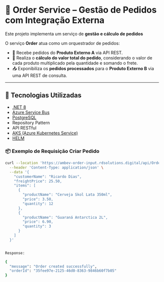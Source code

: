 # 🛒 Order Service – Gestão de Pedidos com Integração Externa

Este projeto implementa um serviço de **gestão e cálculo de pedidos**

O serviço **Order** atua como um orquestrador de pedidos:

- 🔁 Recebe pedidos do **Produto Externo A** via API REST.
- 🧠 Realiza o **cálculo do valor total do pedido**, considerando o valor de cada produto multiplicado pela quantidade e somando o frete.
- 📤 Exponibiliza os **pedidos processados** para o **Produto Externo B** via uma API REST de consulta.

---

## 🧱 Tecnologias Utilizadas

- [.NET 8](https://dotnet.microsoft.com/en-us/)
- [Azure Service Bus](https://learn.microsoft.com/azure/service-bus-messaging/)
- [PostgreSQL](https://www.postgresql.org/)
- Repository Pattern
- API RESTful
- [AKS (Azure Kubernetes Service)](https://learn.microsoft.com/azure/aks/)
- [HELM](https://helm.sh/)

### 📦 Exemplo de Requisição Criar Pedido

```bash
curl --location 'https://ambev-order-input.rdsolutions.digital/api/OrderInput/create' \
  --header 'Content-Type: application/json' \
  --data '{
    "customerName": "Ricardo Dias",
    "freightPrice": 25.50,
    "items": [
      {
        "productName": "Cerveja Skol Lata 350ml",
        "price": 3.50,
        "quantity": 12
      },
      {
        "productName": "Guaraná Antarctica 2L",
        "price": 6.90,
        "quantity": 3
      }
    ]
  }'


Response: 

{
  "message": "Order created successfully",
  "orderId": "35fee97e-2125-46d0-8363-9846b60f7b05"
}

